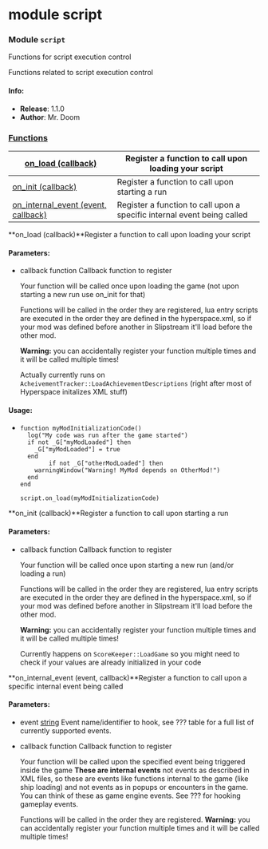 # module script

### Module `script`

Functions for script execution control

Functions related to script execution control

#### Info:

* **Release**: 1.1.0
* **Author**: Mr. Doom

### [Functions](broken-reference)

| [on\_load (callback)](broken-reference)                   | Register a function to call upon loading your script                    |
| --------------------------------------------------------- | ----------------------------------------------------------------------- |
| [on\_init (callback)](broken-reference)                   | Register a function to call upon starting a run                         |
| [on\_internal\_event (event, callback)](broken-reference) | Register a function to call upon a specific internal event being called |

**on\_load (callback)**Register a function to call upon loading your script

#### Parameters:

*   callback function Callback function to register

    Your function will be called once upon loading the game (not upon starting a new run use on\_init for that)

    Functions will be called in the order they are registered, lua entry scripts are executed in the order they are defined in the hyperspace.xml, so if your mod was defined before another in Slipstream it'll load before the other mod.

    **Warning:** you can accidentally register your function multiple times and it will be called multiple times!

    Actually currently runs on `AcheivementTracker::LoadAchievementDescriptions` (right after most of Hyperspace initalizes XML stuff)

#### Usage:

* ```
  function myModInitializationCode()
    log("My code was run after the game started")
    if not _G["myModLoaded"] then
      _G["myModLoaded"] = true
    end
          if not _G["otherModLoaded"] then
      warningWindow("Warning! MyMod depends on OtherMod!")
    end
  end

  script.on_load(myModInitializationCode)
  ```

**on\_init (callback)**Register a function to call upon starting a run

#### Parameters:

*   callback function Callback function to register

    Your function will be called once upon starting a new run (and/or loading a run)

    Functions will be called in the order they are registered, lua entry scripts are executed in the order they are defined in the hyperspace.xml, so if your mod was defined before another in Slipstream it'll load before the other mod.

    **Warning:** you can accidentally register your function multiple times and it will be called multiple times!

    Currently happens on `ScoreKeeper::LoadGame` so you might need to check if your values are already initialized in your code

**on\_internal\_event (event, callback)**Register a function to call upon a specific internal event being called

#### Parameters:

* event [string](https://www.lua.org/manual/5.3/manual.html#6.4) Event name/identifier to hook, see ??? table for a full list of currently supported events.
*   callback function Callback function to register

    Your function will be called upon the specified event being triggered inside the game **These are internal events** not events as described in XML files, so these are events like functions internal to the game (like ship loading) and not events as in popups or encounters in the game. You can think of these as game engine events. See ??? for hooking gameplay events.

    Functions will be called in the order they are registered. **Warning:** you can accidentally register your function multiple times and it will be called multiple times!
